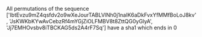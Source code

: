 All permutations of the sequence ['IbtEvzu9mZ4qsfdv2o9wXeJourTABLVlNh0j1naIK6aDkFvxYfMMfBoLoJ8kv', 'JsKWKbKYwAvCebzRf4mYGjZiOLFMBV8t8ZttQG0yGlyA', 'Jj7EMHOvsbv8iTBCKAG5ds2A4rF7Sq'] have a sha1 which ends in 0
